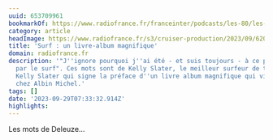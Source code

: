 ```yaml
---
uuid: 653709961
bookmarkOf: https://www.radiofrance.fr/franceinter/podcasts/les-80/les-80-d-ali-baddou-du-vendredi-29-septembre-2023-4429223?fbclid=PAAaYK2I9oo5bujfXpFDNQbmX2g9rAHXElrJIxP56XCTTwgnbwa6puD27Tays
category: article
headImage: https://www.radiofrance.fr/s3/cruiser-production/2023/09/620ff579-905c-4c57-a2d5-7062b09ff621/1200x680_sc_surfcouv.jpg
title: 'Surf : un livre-album magnifique'
domain: radiofrance.fr
description: '"J''ignore pourquoi j''ai été - et suis toujours - à ce point hypnotisé
  par le surf". Ces mots sont de Kelly Slater, le meilleur surfeur de tous les temps.
  Kelly Slater qui signe la préface d''un livre album magnifique qui vient de paraître
  chez Albin Michel.'
tags: []
date: '2023-09-29T07:33:32.914Z'
highlights: 
---
```


Les mots de Deleuze...

